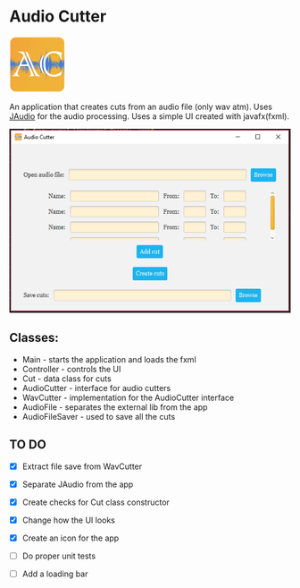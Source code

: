 
# Audio Cutter 
<img width="100" height="100" alt="alt text" src="https://raw.githubusercontent.com/zakupower/Audio-Cutter/master/ico3.png">

An application that creates cuts from an audio file (only wav atm). Uses [JAudio](http://jaudio.sourceforge.net/) for the audio processing.
Uses a simple UI created with javafx(fxml).

![alt text](https://raw.githubusercontent.com/zakupower/Audio-Cutter/master/Capture3.PNG)

## Classes:
* Main - starts the application and loads the fxml
* Controller - controls the UI
* Cut - data class for cuts
* AudioCutter - interface for audio cutters
* WavCutter - implementation for the AudioCutter interface
* AudioFile - separates the external lib from the app
* AudioFileSaver - used to save all the cuts




## TO DO
- [x] Extract file save from WavCutter
- [x] Separate JAudio from the app
- [x] Create checks for Cut class constructor
- [x] Change how the UI looks
- [x] Create an icon for the app
- [ ] Do proper unit tests
- [ ] Add a loading bar


